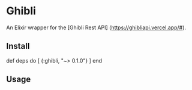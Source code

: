 # Ghibli
An Elixir wrapper for the [Ghibli Rest API] (https://ghibliapi.vercel.app/#).


## Install
def deps do
  [
    {:ghibli, "~> 0.1.0"}
  ]
end

## Usage
